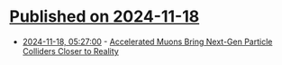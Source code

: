 # [Published on 2024-11-18](index.md)

* [2024-11-18, 05:27:00](https://soylentnews.org/article.pl?sid=24/11/17/1548245&from=rss) - [Accelerated Muons Bring Next-Gen Particle Colliders Closer to Reality](https://soylentnews.org/article.pl?sid=24/11/17/1548245&from=rss)

